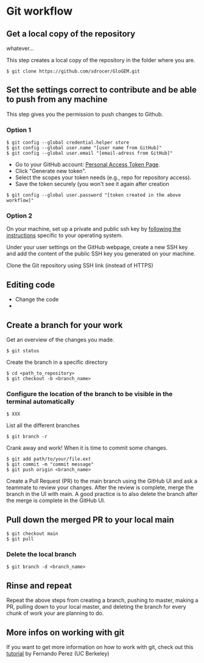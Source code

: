 # Git workflow
 
## Get a local copy of the repository

whatever...

This step creates a local copy of the repository in the folder where you are. 
```
$ git clone https://github.com/sdrocer/GloGEM.git
```
## Set the settings correct to contribute and be able to push from any machine

This step gives you the permission to push changes to Github. 

### Option 1 
```
$ git config --global credential.helper store
$ git config --global user.name "[user name from GitHub]"
$ git config --global user.email "[email-adress from GitHub]"
```
- Go to your GitHub account: [Personal Access Token Page](https://github.com/settings/tokens).
- Click "Generate new token".
- Select the scopes your token needs (e.g., repo for repository access).
- Save the token securely (you won't see it again after creation
```
$ git config --global user.password "[token created in the above workflow]"
```

### Option 2
On your machine, set up a private and public ssh key by [following the instructions](https://docs.github.com/en/authentication/connecting-to-github-with-ssh/generating-a-new-ssh-key-and-adding-it-to-the-ssh-agent) specific to your operating system.

Under your user settings on the GitHub webpage, create a new SSH key and add the content of the public SSH key you generated on your machine.  

Clone the Git repository using SSH link (instead of HTTPS)

## Editing code

- Change the code
- 

## Create a branch for your work

Get an overview of the changes you made.
```
$ git status
```
Create the branch in a specific directory
```
$ cd <path_to_repository>
$ git checkout -b <branch_name> 
```

### Configure the location of the branch to be visible in the terminal automatically
```
$ XXX
```
List all the different branches
```
$ git branch -r
```
Crank away and work! When it is time to commit some changes.
```
$ git add path/to/your/file.ext  
$ git commit -m "commit message"
$ git push origin <branch_name>  
``` 
Create a Pull Request (PR) to the main branch using the GitHub UI and ask a teammate to review your changes. After the review is complete, merge the branch in the UI with main. A good practice is to also delete the branch after the merge is complete in the GitHub UI.

## Pull down the merged PR to your local main
```
$ git checkout main
$ git pull
```
### Delete the local branch
```
$ git branch -d <branch_name>
```
## Rinse and repeat
Repeat the above steps from creating a branch, pushing to master, making a PR, pulling down to your local master, and deleting the branch for every chunk of work your are planning to do.

## More infos on working with git

If you want to get more information on how to work with git, check out this [tutorial](https://github.com/ICESAT-2HackWeek/intro-jupyter-git/blob/master/03-Git-Tutorial.ipynb) by Fernando Perez (UC Berkeley)
